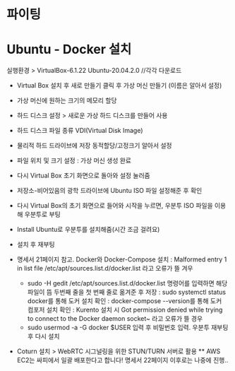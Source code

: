 # 파이팅

# Ubuntu - Docker 설치
실행환경 > VirtualBox-6.1.22 Ubuntu-20.04.2.0 //각각 다운로드

- Virtual Box 설치 후 새로 만들기 클릭 후 가상 머신 만들기 (이름은 알아서 설정)
- 가상 머신에 원하는 크기의 메모리 할당
- 하드 디스크 설정 > 새로운 가상 하드 디스크를 만들어 사용
- 하드 디스크 파일 종류 VDI(Virtual Disk Image)
- 물리적 하드 드라이브에 저장 동적할당/고정크기 알아서 설정
- 파일 위치 및 크기 설정
: 가상 머신 생성 완료

- 다시 Virtual Box 초기 화면으로 돌아와 설정 눌러줌
- 저장소-비어있음의 광학 드라이브에 Ubuntu ISO 파일 설정해준 후 확인
- 다시 Virtual Box의 초기 화면으로 들어와 시작을 누르면, 우분투 ISO 파일을 이용해 우분투로 부팅
- Install Ubuntu로 우분투를 설치해줌(시간 조금 걸려요)
- 설치 후 재부팅
- 명세서 21페이지 참고. Docker와 Docker-Compose 설치
:  Malformed entry 1 in list file /etc/apt/sources.list.d/docker.list 라고 오류가 뜰 겨우
	- sudo -H gedit /etc/apt/sources.list.d/docker.list 명령어를 입력하면 해당 파일이 뜸
	   두번째 줄을 첫 번째 줄로 옮겨준 후 저장
: sudo systemctl status docker를 통해 도커 설치 확인
: docker-compose --version를 통해 도커 컴포저 설치 확인
: Kurento 설치 시 Got permission denied while trying to connect to the Docker daemon socket~ 라고 오류가 뜰 경우
	- sudo usermod -a -G docker $USER 입력 후 비밀번호 입력. 우분투 재부팅 후 다시 설치

- Coturn 설치 > WebRTC 시그널링을 위한 STUN/TURN 서버로 활용
** AWS EC2는 싸피에서 일괄 배포한다고 합니다! 명세서 22페이지 이후로는 나중에 진행..

